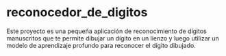 # reconocedor_de_digitos
Este proyecto es una pequeña aplicación de reconocimiento de dígitos manuscritos que te permite dibujar un dígito en un lienzo y luego utilizar un modelo de aprendizaje profundo para reconocer el dígito dibujado.

